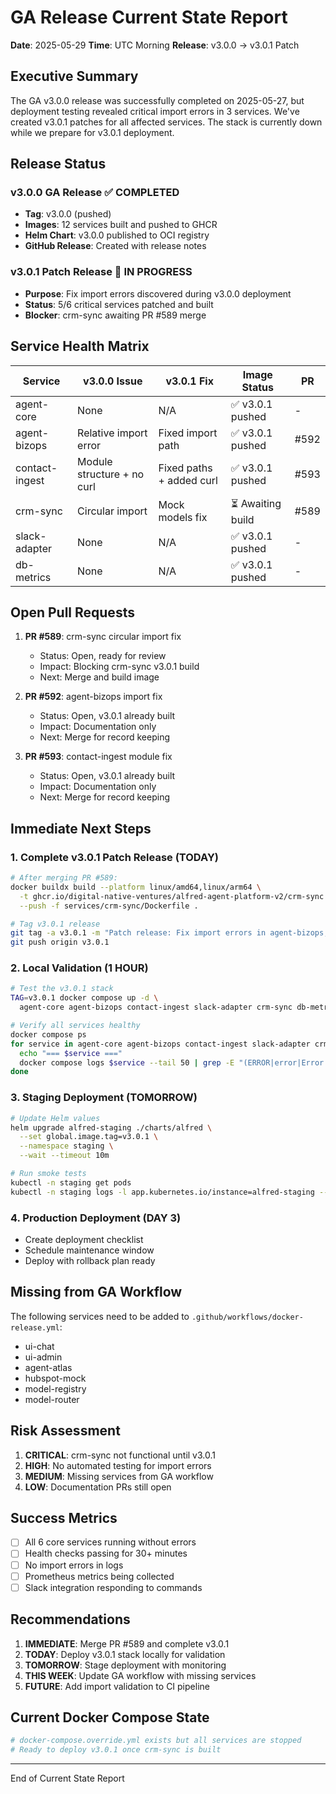 # GA Release Current State Report
**Date**: 2025-05-29
**Time**: UTC Morning
**Release**: v3.0.0 → v3.0.1 Patch

## Executive Summary

The GA v3.0.0 release was successfully completed on 2025-05-27, but deployment testing revealed critical import errors in 3 services. We've created v3.0.1 patches for all affected services. The stack is currently down while we prepare for v3.0.1 deployment.

## Release Status

### v3.0.0 GA Release ✅ COMPLETED
- **Tag**: v3.0.0 (pushed)
- **Images**: 12 services built and pushed to GHCR
- **Helm Chart**: v3.0.0 published to OCI registry
- **GitHub Release**: Created with release notes

### v3.0.1 Patch Release 🔄 IN PROGRESS
- **Purpose**: Fix import errors discovered during v3.0.0 deployment
- **Status**: 5/6 critical services patched and built
- **Blocker**: crm-sync awaiting PR #589 merge

## Service Health Matrix

| Service | v3.0.0 Issue | v3.0.1 Fix | Image Status | PR |
|---------|--------------|------------|--------------|-----|
| agent-core | None | N/A | ✅ v3.0.1 pushed | - |
| agent-bizops | Relative import error | Fixed import path | ✅ v3.0.1 pushed | #592 |
| contact-ingest | Module structure + no curl | Fixed paths + added curl | ✅ v3.0.1 pushed | #593 |
| crm-sync | Circular import | Mock models fix | ⏳ Awaiting build | #589 |
| slack-adapter | None | N/A | ✅ v3.0.1 pushed | - |
| db-metrics | None | N/A | ✅ v3.0.1 pushed | - |

## Open Pull Requests

1. **PR #589**: crm-sync circular import fix
   - Status: Open, ready for review
   - Impact: Blocking crm-sync v3.0.1 build
   - Next: Merge and build image

2. **PR #592**: agent-bizops import fix
   - Status: Open, v3.0.1 already built
   - Impact: Documentation only
   - Next: Merge for record keeping

3. **PR #593**: contact-ingest module fix
   - Status: Open, v3.0.1 already built
   - Impact: Documentation only
   - Next: Merge for record keeping

## Immediate Next Steps

### 1. Complete v3.0.1 Patch Release (TODAY)
```bash
# After merging PR #589:
docker buildx build --platform linux/amd64,linux/arm64 \
  -t ghcr.io/digital-native-ventures/alfred-agent-platform-v2/crm-sync:v3.0.1 \
  --push -f services/crm-sync/Dockerfile .

# Tag v3.0.1 release
git tag -a v3.0.1 -m "Patch release: Fix import errors in agent-bizops, contact-ingest, crm-sync"
git push origin v3.0.1
```

### 2. Local Validation (1 HOUR)
```bash
# Test the v3.0.1 stack
TAG=v3.0.1 docker compose up -d \
  agent-core agent-bizops contact-ingest slack-adapter crm-sync db-metrics

# Verify all services healthy
docker compose ps
for service in agent-core agent-bizops contact-ingest slack-adapter crm-sync db-metrics; do
  echo "=== $service ==="
  docker compose logs $service --tail 50 | grep -E "(ERROR|error|Error|started|ready|healthy)"
done
```

### 3. Staging Deployment (TOMORROW)
```bash
# Update Helm values
helm upgrade alfred-staging ./charts/alfred \
  --set global.image.tag=v3.0.1 \
  --namespace staging \
  --wait --timeout 10m

# Run smoke tests
kubectl -n staging get pods
kubectl -n staging logs -l app.kubernetes.io/instance=alfred-staging --tail=100
```

### 4. Production Deployment (DAY 3)
- Create deployment checklist
- Schedule maintenance window
- Deploy with rollback plan ready

## Missing from GA Workflow

The following services need to be added to `.github/workflows/docker-release.yml`:
- ui-chat
- ui-admin
- agent-atlas
- hubspot-mock
- model-registry
- model-router

## Risk Assessment

1. **CRITICAL**: crm-sync not functional until v3.0.1
2. **HIGH**: No automated testing for import errors
3. **MEDIUM**: Missing services from GA workflow
4. **LOW**: Documentation PRs still open

## Success Metrics

- [ ] All 6 core services running without errors
- [ ] Health checks passing for 30+ minutes
- [ ] No import errors in logs
- [ ] Prometheus metrics being collected
- [ ] Slack integration responding to commands

## Recommendations

1. **IMMEDIATE**: Merge PR #589 and complete v3.0.1
2. **TODAY**: Deploy v3.0.1 stack locally for validation
3. **TOMORROW**: Stage deployment with monitoring
4. **THIS WEEK**: Update GA workflow with missing services
5. **FUTURE**: Add import validation to CI pipeline

## Current Docker Compose State

```yaml
# docker-compose.override.yml exists but all services are stopped
# Ready to deploy v3.0.1 once crm-sync is built
```

---
End of Current State Report